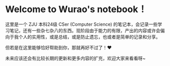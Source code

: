 # Welcome to Wurao's notebook！

这里是一个 ZJU 本科24级 CSer (Computer Science) 的笔记本，会记录一些学习笔记，还有一些杂七杂八的东西。现阶段由于能力的有限，产出的内容或许会偏向于我个人的实用性，或是总结，或是防止遗忘，也或者是简单的记录和分享。

但若是在这里能够恰好帮助到你，那就再好不过了！:heart: 

未来应该还会有比较长期的更新和更多内容的扩充，欢迎大家来看看呀~


